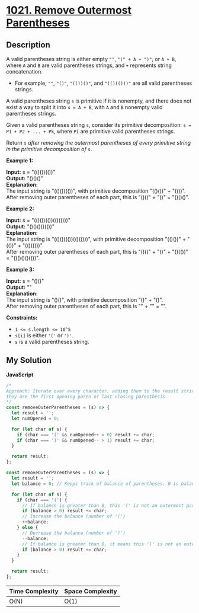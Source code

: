 # [1021. Remove Outermost Parentheses](https://leetcode.com/problems/remove-outermost-parentheses)

## Description

A valid parentheses string is either empty `""`, `"(" + A + ")"`, or `A + B`, where `A` and `B` are valid parentheses strings, and `+` represents string concatenation.

- For example, `""`, `"()"`, `"(())()"`, and `"(()(()))"` are all valid parentheses strings.

A valid parentheses string `s` is primitive if it is nonempty, and there does not exist a way to split it into `s = A + B`, with `A` and `B` nonempty valid parentheses strings.

Given a valid parentheses string `s`, consider its primitive decomposition: `s = P1 + P2 + ... + Pk`, where `Pi` are primitive valid parentheses strings.

Return `s` _after removing the outermost parentheses of every primitive string in the primitive decomposition of_ `s`.

**Example 1:**

**Input:** s = "(()())(())"  
**Output:** "()()()"  
**Explanation:**  
The input string is "(()())(())", with primitive decomposition "(()())" + "(())".  
After removing outer parentheses of each part, this is "()()" + "()" = "()()()".

**Example 2:**

**Input:** s = "(()())(())(()(()))"  
**Output:** "()()()()(())"  
**Explanation:**  
The input string is "(()())(())(()(()))", with primitive decomposition "(()())" + "(())" + "(()(()))".  
After removing outer parentheses of each part, this is "()()" + "()" + "()(())" = "()()()()(())".

**Example 3:**

**Input:** s = "()()"  
**Output:** ""  
**Explanation:**  
The input string is "()()", with primitive decomposition "()" + "()".  
After removing outer parentheses of each part, this is "" + "" = "".

**Constraints:**

- `1 <= s.length <= 10^5`
- `s[i]` is either `'('` or `')'`.
- `s` is a valid parentheses string.

## My Solution

**JavaScript**

```js
/*
Approach: Iterate over every character, adding them to the result string UNLESS
they are the first opening paren or last closing parenthesis.
*/
const removeOuterParentheses = (s) => {
  let result = '';
  let numOpened = 0;

  for (let char of s) {
    if (char === '(' && numOpened++ > 0) result += char;
    if (char === ')' && numOpened-- > 1) result += char;
  }

  return result;
};
```

```js
const removeOuterParentheses = (s) => {
  let result = '';
  let balance = 0; // Keeps track of balance of parentheses. 0 is balanced, > 0 means more openings than closings

  for (let char of s) {
    if (char === '(') {
      // If balance is greater than 0, this '(' is not an outermost parenthesis
      if (balance > 0) result += char;
      // Increase the balance (number of '(')
      ++balance;
    } else {
      // Decrease the balance (number of ')')
      --balance;
      // If balance is greater than 0, it means this ')' is not an outermost parenthesis
      if (balance > 0) result += char;
    }
  }

  return result;
};
```

| Time Complexity | Space Complexity |
| --------------- | ---------------- |
| O(N)            | O(1)             |
